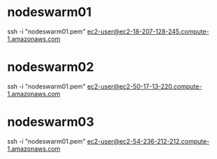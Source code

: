 # nodeswarm01
ssh -i "nodeswarm01.pem" ec2-user@ec2-18-207-128-245.compute-1.amazonaws.com

# nodeswarm02
ssh -i "nodeswarm01.pem" ec2-user@ec2-50-17-13-220.compute-1.amazonaws.com

# nodeswarm03
ssh -i "nodeswarm01.pem" ec2-user@ec2-54-236-212-212.compute-1.amazonaws.com
